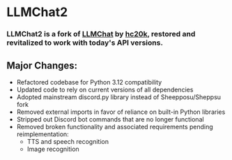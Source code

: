 # LLMChat2
### LLMChat2 is a fork of [LLMChat](https://github.com/hc20k/LLMChat) by [hc20k](https://github.com/hc20k), restored and revitalized to work with today's API versions.


## Major Changes:
    
- Refactored codebase for Python 3.12 compatibility
- Updated code to rely on current versions of all dependencies
- Adopted mainstream discord.py library instead of Sheepposu/Sheppsu fork
- Removed external imports in favor of reliance on built-in Python libraries
- Stripped out Discord bot commands that are no longer functional
- Removed broken functionality and associated requirements pending reimplementation:
  - TTS and speech recognition
  - Image recognition